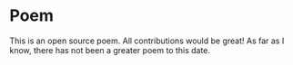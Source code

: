 # Poem
This is an open source poem. All contributions would be great!
As far as I know, there has not been a greater poem to this date.
